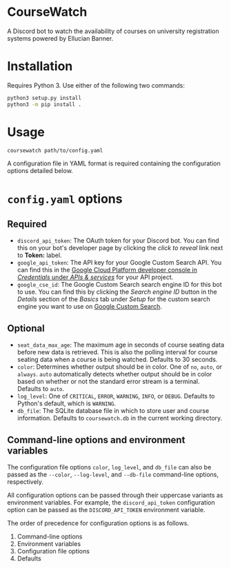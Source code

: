 # CourseWatch

A Discord bot to watch the availability of courses on university registration
systems powered by Ellucian Banner.

# Installation

Requires Python 3. Use either of the following two commands:

```bash
python3 setup.py install
python3 -m pip install .
```

# Usage

```bash
coursewatch path/to/config.yaml
```

A configuration file in YAML format is required containing the configuration
options detailed below.

# `config.yaml` options

## Required

- `discord_api_token`: The OAuth token for your Discord bot. You can find this
  on your bot's developer page by clicking the *click to reveal* link next to
  **Token:** label.
- `google_api_token`: The API key for your Google Custom Search API. You can
  find this in the [Google Cloud Platform developer console in *Credentials*
  under *APIs & services*](https://console.cloud.google.com/apis/credentials)
  for your API project.
- `google_cse_id`: The Google Custom Search search engine ID for this bot to
  use. You can find this by clicking the *Search engine ID* button in the
  *Details* section of the *Basics* tab under *Setup* for the custom search
  engine you want to use on [Google Custom
  Search](https://cse.google.com/cse/all).

## Optional

- `seat_data_max_age`: The maximum age in seconds of course seating data
  before new data is retrieved. This is also the polling interval for course
  seating data when a course is being watched. Defaults to 30 seconds.
- `color`: Determines whether output should be in color. One of `no`, `auto`,
  or `always`. `auto` automatically detects whether output should be in color
  based on whether or not the standard error stream is a terminal. Defaults to
  `auto`.
- `log_level`: One of `CRITICAL`, `ERROR`, `WARNING`, `INFO`, or `DEBUG`.
  Defaults to Python's default, which is `WARNING`.
- `db_file`: The SQLite database file in which to store user and course
  information. Defaults to `coursewatch.db` in the current working directory.

## Command-line options and environment variables

The configuration file options `color`, `log_level`, and `db_file` can also be
passed as the `--color`, `--log-level`, and `--db-file` command-line options,
respectively.

All configuration options can be passed through their uppercase variants as
environment variables. For example, the `discord_api_token` configuration
option can be passed as the `DISCORD_API_TOKEN` environment variable.

The order of precedence for configuration options is as follows.

1. Command-line options
2. Environment variables
3. Configuration file options
4. Defaults
